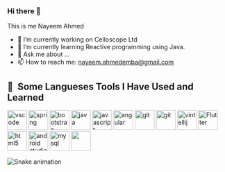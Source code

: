 ### Hi there 👋

This is me Nayeem Ahmed

- 🔭 I’m currently working on Celloscope Ltd
- 🌱 I’m currently learning Reactive programming using Java.
- 💬 Ask me about ...
- 📫 How to reach me: nayeem.ahmedemba@gmail.com




<h2> 🚀 &nbsp;Some Langueses Tools I Have Used and Learned</h2>
<p align="left">
<img src="https://cdn.jsdelivr.net/gh/devicons/devicon/icons/vscode/vscode-original.svg" alt="vscode" width="45" height="45"/>
<img src="https://cdn.jsdelivr.net/gh/devicons/devicon/icons/spring/spring-original.svg" alt="spring" width="45 height="45"/>
<img src="https://cdn.jsdelivr.net/gh/devicons/devicon/icons/bootstrap/bootstrap-original.svg" alt="bootstrap" width="45 height="45"/>
<img src="https://cdn.jsdelivr.net/gh/devicons/devicon/icons/java/java-original-wordmark.svg" alt="java" width="45 height="45"/>
<img src="https://cdn.jsdelivr.net/gh/devicons/devicon/icons/javascript/javascript-original.svg"  alt="javascript" width="45 height="45"/>
<img src="https://cdn.jsdelivr.net/gh/devicons/devicon/icons/angularjs/angularjs-original.svg" alt="angular" width="45 height="45"/>
<img src="https://cdn.jsdelivr.net/gh/devicons/devicon/icons/git/git-original.svg" alt="git" width="45" height="45"/>          
<img src="https://cdn.jsdelivr.net/gh/devicons/devicon/icons/github/github-original-wordmark.svg" alt="git" width="45" height="45"/>   
<img src="https://cdn.jsdelivr.net/gh/devicons/devicon/icons/intellij/intellij-original.svg" alt="vintellij" width="45" height="45"/>
<img src="https://cdn.jsdelivr.net/gh/devicons/devicon/icons/flutter/flutter-original.svg" alt="Flutter" width="45" height="45"/>
<img src="https://cdn.jsdelivr.net/gh/devicons/devicon/icons/html5/html5-original-wordmark.svg" alt="html5" width="45" height="45"/>
<img src="https://cdn.jsdelivr.net/gh/devicons/devicon/icons/androidstudio/androidstudio-original.svg" alt="android studio" width="45" height="45"/>       
<img src="https://cdn.jsdelivr.net/gh/devicons/devicon/icons/mysql/mysql-original.svg" alt="mysql" width="45" height="45"/>          
<img src="https://cdn.jsdelivr.net/gh/devicons/devicon/icons/oracle/oracle-original.svg" alt="" width="45" height="45"/>
          
          
          
          
          
 ![Snake animation](https://github.com/thepiyushmalhotra/thepiyushmalhotra/blob/output/github-contribution-grid-snake.svg)    
          


</p>

